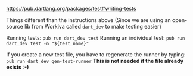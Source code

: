 https://pub.dartlang.org/packages/test#writing-tests

Things different than the instructions above (Since we are using an open-source lib from Workiva called `dart_dev` to make testing easier)

Running tests: `pub run dart_dev test`
Running an individual test: `pub run dart_dev test -n "${test_name}"`

If you create a new test file, you have to regenerate the runner by typing: `pub run dart_dev gen-test-runner`
**This is not needed if the file already exists :-)**
